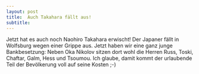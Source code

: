 ```yaml
---
layout: post
title:  Auch Takahara fällt aus!
subtitle:  
---
```


Jetzt hat es auch noch Naohiro Takahara erwischt! Der Japaner fällt in Wolfsburg wegen einer Grippe aus. Jetzt haben wir eine ganz junge Bankbesetzung: Neben Oka Nikolov sitzen dort wohl die Herren Russ, Toski, Chaftar, Galm, Hess und Tsoumou. Ich glaube, damit kommt der urlaubende Teil der Bevölkerung voll auf seine Kosten ;-)


